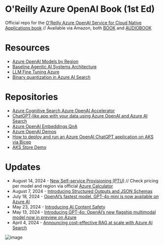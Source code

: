 # O'Reilly Azure OpenAI Book (1st Ed)

Official repo for the [O'Reilly Azure OpenAI Service for Cloud Native Applications book](https://learning.oreilly.com/library/view/azure-openai-service/9781098154981)
 // Available via Amazon, both [BOOK](https://www.amazon.com/Azure-OpenAI-Service-Native-Applications/dp/1098154991) and [AUDIOBOOK](https://www.amazon.com/Azure-OpenAI-Service-Native-Applications/dp/B0DDZZ325H)

# Resources

* [Azure OpenAI Models by Region](https://learn.microsoft.com/en-us/azure/ai-services/openai/concepts/models#model-summary-table-and-region-availability)
* [Baseline Agentic AI Systems Architecture](https://techcommunity.microsoft.com/t5/ai-machine-learning-blog/baseline-agentic-ai-systems-architecture/ba-p/4207137)
* [LLM Fine Tuning Azure](https://github.com/microsoft/LLM-Fine-Tuning-Azure)
* [Binary quantization in Azure AI Search](https://techcommunity.microsoft.com/t5/ai-azure-ai-services-blog/binary-quantization-in-azure-ai-search-optimized-storage-and/ba-p/4221918)

# Repositories

* [Azure Cognitive Search Azure OpenAI Accelerator](https://github.com/MSUSAzureAccelerators/Azure-Cognitive-Search-Azure-OpenAI-Accelerator)
* [ChatGPT-like app with your data using Azure OpenAI and Azure AI Search](https://github.com/Azure-Samples/azure-search-openai-demo)
* [Azure OpenAI Embeddings QnA](https://github.com/ruoccofabrizio/azure-open-ai-embeddings-qna)
* [Azure OpenAI Demos](https://github.com/retkowsky/Azure-OpenAI-demos/blob/main/README.md#new-content-09-sept-2024)
* [How to deploy and run an Azure OpenAI ChatGPT application on AKS via Bicep](https://github.com/Azure-Samples/aks-openai)
* [AKS Store Demo](https://github.com/Azure-Samples/aks-store-demo)

# Updates

* August 14, 2024 - [New Self-service Provisioning (PTU)](https://azure.microsoft.com/en-us/blog/elevate-your-ai-deployments-more-efficiently-with-new-deployment-and-cost-management-solutions-for-azure-openai-service-including-self-service-provisioned/) // Check pricing per model and region via official [Azure Calculator](https://azure.microsoft.com/en-us/pricing/calculator/)
* August 7, 2024 - [Introducing Structured Outputs and JSON Schemas](https://azure.microsoft.com/en-us/blog/announcing-a-new-openai-feature-for-developers-on-azure/?msockid=2dbbd513aeff64be2c99c6a5afd46506)
* July 18, 2024 - [OpenAI’s fastest model, GPT-4o mini is now available on Azure AI](https://azure.microsoft.com/en-us/blog/openais-fastest-model-gpt-4o-mini-is-now-available-on-azure-ai/?msockid=2dbbd513aeff64be2c99c6a5afd46506)
* May 23, 2024 - [Introducing AI Content Safety](https://techcommunity.microsoft.com/t5/ai-azure-ai-services-blog/introducing-azure-ai-content-safety-helping-organizations-to/ba-p/3825744)
* May 13, 2024 - [Introducing GPT-4o: OpenAI’s new flagship multimodal model now in preview on Azure](https://azure.microsoft.com/en-us/blog/introducing-gpt-4o-openais-new-flagship-multimodal-model-now-in-preview-on-azure/?msockid=2dbbd513aeff64be2c99c6a5afd46506)
* April 4, 2024 - [Announcing cost-effective RAG at scale with Azure AI Search](https://techcommunity.microsoft.com/t5/ai-azure-ai-services-blog/announcing-cost-effective-rag-at-scale-with-azure-ai-search/ba-p/4104961)

![image](https://github.com/AdrianGonzalezSanchez/OReilly_AzureOpenAI_Book/assets/40721889/befea718-5c61-4db6-bec8-cda5c60b30ce)



